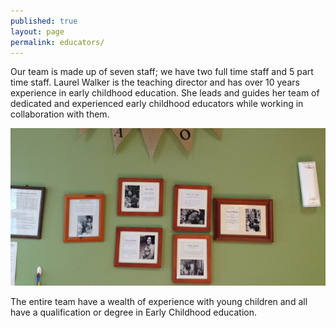 ```yaml
---
published: true
layout: page
permalink: educators/
---
```

 
Our team is made up of seven staff; we have two full time staff and 5 part time staff. Laurel Walker is the teaching director and has over 10 years experience in early childhood education. She leads and guides her team of dedicated and experienced early childhood educators while working in collaboration with them.

![Staff Photos](/img/staff.jpg)

The entire team have a wealth of experience with young children and all have a qualification or degree in Early Childhood education.


 